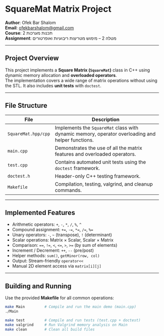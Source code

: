 # SquareMat Matrix Project

**Author**: Ofek Bar Shalom  
**Email**: ofekbarshalom@gmail.com  
**Course**: תכנות מערכות 2  
**Assignment**: מטלה 2 – מימוש מטריצות ריבועיות ואופרטורים

---

##  Project Overview

This project implements a **Square Matrix (`SquareMat`)** class in C++ using dynamic memory allocation and **overloaded operators**.  
The implementation covers a wide range of matrix operations without using the STL. It also includes **unit tests** with `doctest`.

---

##  File Structure

| File             | Description |
|------------------|-------------|
| `SquareMat.hpp/cpp` | Implements the `SquareMat` class with dynamic memory, operator overloading and helper functions. |
| `main.cpp`           | Demonstrates the use of all the matrix features and overloaded operators. |
| `test.cpp`           | Contains automated unit tests using the `doctest` framework. |
| `doctest.h`          | Header-only C++ testing framework. |
| `Makefile`           | Compilation, testing, valgrind, and cleanup commands. |

---

##  Implemented Features

- Arithmetic operators: `+`, `-`, `*`, `/`, `%`, `^`
- Compound assignment: `+=`, `-=`, `*=`, `/=`, `%=`
- Unary operators: `-`, `~` (transpose), `!` (determinant)
- Scalar operations: Matrix × Scalar, Scalar × Matrix
- Comparison: `==`, `!=`, `<`, `<=`, `>`, `>=` (by sum of elements)
- Increment / Decrement: `++`, `--` (pre/post)
- Helper methods: `sum()`, `getMinor(row, col)`
- Output: Stream-friendly `operator<<`
- Manual 2D element access via `matrix[i][j]`

---

##  Building and Running

Use the provided **Makefile** for all common operations:

```bash
make Main         # Compile and run the main demo (main.cpp)
./Main

make test         # Compile and run tests (test.cpp + doctest)
make valgrind     # Run Valgrind memory analysis on Main
make clean        # Clean all build files
